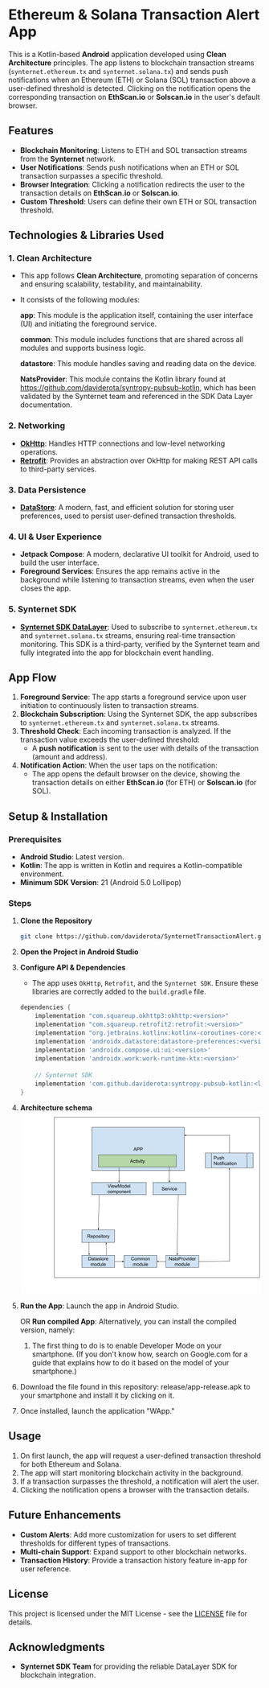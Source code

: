 
# Ethereum & Solana Transaction Alert App

This is a Kotlin-based **Android** application developed using **Clean Architecture** principles. The app listens to blockchain transaction streams (`synternet.ethereum.tx` and `synternet.solana.tx`) and sends push notifications when an Ethereum (ETH) or Solana (SOL) transaction above a user-defined threshold is detected. Clicking on the notification opens the corresponding transaction on **EthScan.io** or **Solscan.io** in the user's default browser.

## Features
- **Blockchain Monitoring**: Listens to ETH and SOL transaction streams from the **Synternet** network.
- **User Notifications**: Sends push notifications when an ETH or SOL transaction surpasses a specific threshold.
- **Browser Integration**: Clicking a notification redirects the user to the transaction details on **EthScan.io** or **Solscan.io**.
- **Custom Threshold**: Users can define their own ETH or SOL transaction threshold.

## Technologies & Libraries Used
### 1. **Clean Architecture**
   - This app follows **Clean Architecture**, promoting separation of concerns and ensuring scalability, testability, and maintainability.
   - It consists of the following modules:
    
      **app**: This module is the application itself, containing the user interface (UI) and initiating the foreground service.

      **common**: This module includes functions that are shared across all modules and supports business logic.

      **datastore**: This module handles saving and reading data on the device.

      **NatsProvider**: This module contains the Kotlin library found at https://github.com/daviderota/syntropy-pubsub-kotlin, which has been validated by the Synternet team and referenced in the SDK Data Layer documentation.

### 2. **Networking**
   - **[OkHttp](https://square.github.io/okhttp/)**: Handles HTTP connections and low-level networking operations.
   - **[Retrofit](https://square.github.io/retrofit/)**: Provides an abstraction over OkHttp for making REST API calls to third-party services.

### 3. **Data Persistence**
   - **[DataStore](https://developer.android.com/topic/libraries/architecture/datastore)**: A modern, fast, and efficient solution for storing user preferences, used to persist user-defined transaction thresholds.

### 4. **UI & User Experience**
   - **Jetpack Compose**: A modern, declarative UI toolkit for Android, used to build the user interface.
   - **Foreground Services**: Ensures the app remains active in the background while listening to transaction streams, even when the user closes the app.

### 5. **Synternet SDK**
   - **[Synternet SDK DataLayer](https://github.com/daviderota/syntropy-pubsub-kotlin/)**: Used to subscribe to `synternet.ethereum.tx` and `synternet.solana.tx` streams, ensuring real-time transaction monitoring. This SDK is a third-party, verified by the Synternet team and fully integrated into the app for blockchain event handling.

## App Flow
1. **Foreground Service**: The app starts a foreground service upon user initiation to continuously listen to transaction streams.
2. **Blockchain Subscription**: Using the Synternet SDK, the app subscribes to `synternet.ethereum.tx` and `synternet.solana.tx` streams.
3. **Threshold Check**: Each incoming transaction is analyzed. If the transaction value exceeds the user-defined threshold:
   - A **push notification** is sent to the user with details of the transaction (amount and address).
4. **Notification Action**: When the user taps on the notification:
   - The app opens the default browser on the device, showing the transaction details on either **EthScan.io** (for ETH) or **Solscan.io** (for SOL).

## Setup & Installation
### Prerequisites
- **Android Studio**: Latest version.
- **Kotlin**: The app is written in Kotlin and requires a Kotlin-compatible environment.
- **Minimum SDK Version**: 21 (Android 5.0 Lollipop)

### Steps
1. **Clone the Repository**
   ```bash
   git clone https://github.com/daviderota/SynternetTransactionAlert.git
   ```
2. **Open the Project in Android Studio**
3. **Configure API & Dependencies**
   - The app uses `OkHttp`, `Retrofit`, and the `Synternet SDK`. Ensure these libraries are correctly added to the `build.gradle` file.
   ```groovy
   dependencies {
       implementation "com.squareup.okhttp3:okhttp:<version>"
       implementation "com.squareup.retrofit2:retrofit:<version>"
       implementation "org.jetbrains.kotlinx:kotlinx-coroutines-core:<version>"
       implementation 'androidx.datastore:datastore-preferences:<version>'
       implementation 'androidx.compose.ui:ui:<version>'
       implementation 'androidx.work:work-runtime-ktx:<version>'

       // Synternet SDK
       implementation 'com.github.daviderota:syntropy-pubsub-kotlin:<latest_version>'
   }
   ```
4. **Architecture schema**
   ![Architecture](https://github.com/daviderota/SynternetTransactionAlert/blob/main/release/Architecture.png)
   

5. **Run the App**: Launch the app in Android Studio.

   OR **Run compiled App**:
   Alternatively, you can install the compiled version, namely:
   1. The first thing to do is to enable Developer Mode on your smartphone. (If you don't know how, search on Google.com for a guide that explains how to do it based on the model of your smartphone.)

2. Download the file found in this repository: release/app-release.apk to your smartphone and install it by clicking on it.

3. Once installed, launch the application "WApp."


## Usage
1. On first launch, the app will request a user-defined transaction threshold for both Ethereum and Solana.
2. The app will start monitoring blockchain activity in the background.
3. If a transaction surpasses the threshold, a notification will alert the user.
4. Clicking the notification opens a browser with the transaction details.

## Future Enhancements
- **Custom Alerts**: Add more customization for users to set different thresholds for different types of transactions.
- **Multi-chain Support**: Expand support to other blockchain networks.
- **Transaction History**: Provide a transaction history feature in-app for user reference.

## License
This project is licensed under the MIT License - see the [LICENSE](LICENSE) file for details.

## Acknowledgments
- **Synternet SDK Team** for providing the reliable DataLayer SDK for blockchain integration.

